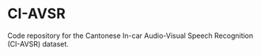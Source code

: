 # CI-AVSR
Code repository for the Cantonese In-car Audio-Visual Speech Recognition (CI-AVSR) dataset.
